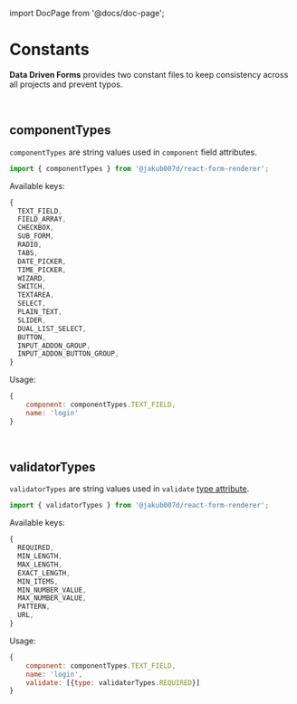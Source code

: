 import DocPage from '@docs/doc-page';

<DocPage>

# Constants

**Data Driven Forms** provides two constant files to keep consistency across all projects and prevent typos.

<br/>

## componentTypes

`componentTypes` are string values used in `component` field attributes.

```jsx
import { componentTypes } from '@jakub007d/react-form-renderer';
```

Available keys:

```jsx
{
  TEXT_FIELD,
  FIELD_ARRAY,
  CHECKBOX,
  SUB_FORM,
  RADIO,
  TABS,
  DATE_PICKER,
  TIME_PICKER,
  WIZARD,
  SWITCH,
  TEXTAREA,
  SELECT,
  PLAIN_TEXT,
  SLIDER,
  DUAL_LIST_SELECT,
  BUTTON,
  INPUT_ADDON_GROUP,
  INPUT_ADDON_BUTTON_GROUP,
}
```

Usage:

```jsx
{
    component: componentTypes.TEXT_FIELD,
    name: 'login'
}
```

<br/>

## validatorTypes

`validatorTypes` are string values used in `validate` [type attribute](/schema/introduction#validate).

```jsx
import { validatorTypes } from '@jakub007d/react-form-renderer';
```

Available keys:

```jsx
{
  REQUIRED,
  MIN_LENGTH,
  MAX_LENGTH,
  EXACT_LENGTH,
  MIN_ITEMS,
  MIN_NUMBER_VALUE,
  MAX_NUMBER_VALUE,
  PATTERN,
  URL,
}
```

Usage:

```jsx
{
    component: componentTypes.TEXT_FIELD,
    name: 'login',
    validate: [{type: validatorTypes.REQUIRED}]
}
```

</DocPage>

